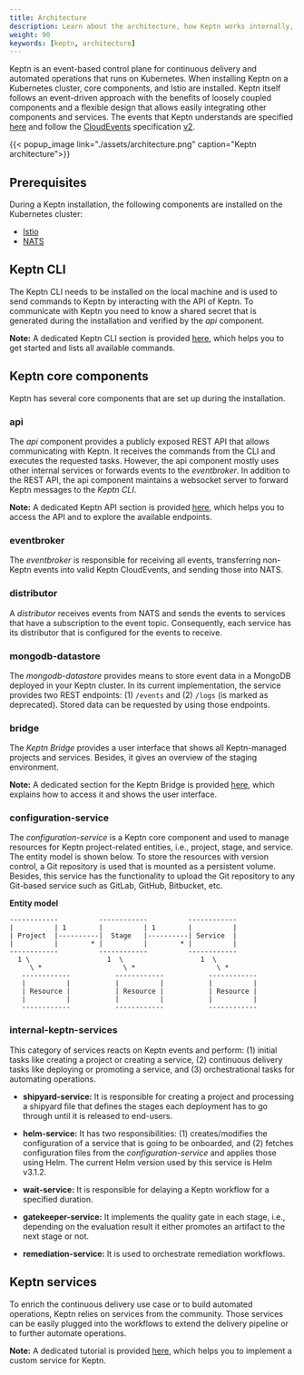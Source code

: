 ```yaml
---
title: Architecture
description: Learn about the architecture, how Keptn works internally, and can be extended.
weight: 90
keywords: [keptn, architecture]
---
```


Keptn is an event-based control plane for continuous delivery and automated operations that runs on Kubernetes. When installing Keptn on a Kubernetes cluster, core components, and Istio are installed. Keptn itself follows an event-driven approach with the benefits of loosely coupled components and a flexible design that allows easily integrating other components and services. The events that Keptn understands are specified [here](https://github.com/keptn/spec/blob/0.1.3/cloudevents.md) and follow the [CloudEvents](https://cloudevents.io/) specification [v2](https://github.com/cloudevents/spec/tree/v0.2).

{{< popup_image link="./assets/architecture.png" caption="Keptn architecture">}}

## Prerequisites

During a Keptn installation, the following components are installed on the Kubernetes cluster:

- [Istio](https://istio.io)
- [NATS](https://nats.io/)  

## Keptn CLI
The Keptn CLI needs to be installed on the local machine and is used to send commands to Keptn by interacting with the API of Keptn. To communicate with Keptn you need to know a shared secret that is generated during the installation and verified by the *api* component.

**Note:** A dedicated Keptn CLI section is provided [here](../../develop/reference/cli/), which helps you to get started and lists all available commands.

## Keptn core components 

Keptn has several core components that are set up during the installation.

### api

The *api* component provides a publicly exposed REST API that allows communicating with Keptn. It receives the commands from the CLI and executes the requested tasks. However, the api component mostly uses other internal services or forwards events to the *eventbroker*. In addition to the REST API, the api component maintains a websocket server to forward Keptn messages to the *Keptn CLI*.

**Note:** A dedicated Keptn API section is provided [here](../../develop/reference/api/), which helps you to access the API and to explore the available endpoints.

### eventbroker

The *eventbroker* is responsible for receiving all events, transferring non-Keptn events into valid Keptn CloudEvents, and sending those into NATS.

### distributor

A *distributor* receives events from NATS and sends the events to services that have a subscription to the event topic. Consequently, each service has its distributor that is configured for the events to receive.

### mongodb-datastore

The *mongodb-datastore* provides means to store event data in a MongoDB deployed in your Keptn cluster. In its current implementation, the service provides two REST endpoints: (1) `/events` and (2) `/logs` (is marked as deprecated). Stored data can be requested by using those endpoints.

### bridge

The *Keptn Bridge* provides a user interface that shows all Keptn-managed projects and services. Besides, it gives an overview of the staging environment. 

**Note:** A dedicated section for the Keptn Bridge is provided [here](../../develop/reference/bridge/), which explains how to access it and shows the user interface.

### configuration-service

The *configuration-service* is a Keptn core component and used to manage resources for Keptn project-related entities, i.e., project, stage, and service. The entity model is shown below. To store the resources with version control, a Git repository is used that is mounted as a persistent volume. Besides, this service has the functionality to upload the Git repository to any Git-based service such as GitLab, GitHub, Bitbucket, etc.

**Entity model**
```
------------          ------------          ------------
|          | 1        |          | 1        |          |
| Project  |----------|  Stage   |----------| Service  |
|          |        * |          |        * |          |
------------          ------------          ------------
  1 \                   1  \                   1  \
     \ *                    \ *                    \ *
   ------------           ------------           ------------ 
   |          |           |          |           |          | 
   | Resource |           | Resource |           | Resource |  
   |          |           |          |           |          |  
   ------------           ------------           ------------ 
```

### internal-keptn-services

This category of services reacts on Keptn events and perform: (1) initial tasks like creating a project or creating a service, (2) continuous delivery tasks like deploying or promoting a service, and (3) orchestrational tasks for automating operations.

- **shipyard-service:** It is responsible for creating a project and processing a shipyard file that defines the stages each deployment has to go through until it is released to end-users.

- **helm-service:** It has two responsibilities: (1) creates/modifies the configuration of a service that is going to be onboarded, and (2) fetches configuration files from the *configuration-service* and applies those using Helm. The current Helm version used by this service is Helm v3.1.2.

- **wait-service:** It is responsible for delaying a Keptn workflow for a specified duration. 

- **gatekeeper-service:** It implements the quality gate in each stage, i.e., depending on the evaluation result it either promotes an artifact to the next stage or not.

- **remediation-service:** It is used to orchestrate remediation workflows. 

## Keptn services

To enrich the continuous delivery use case or to build automated operations, Keptn relies on services from the community. Those services can be easily plugged into the workflows to extend the delivery pipeline or to further automate operations.

**Note:** A dedicated tutorial is provided [here](../../develop/integrations/custom_integration/), which helps you to implement a custom service for Keptn.